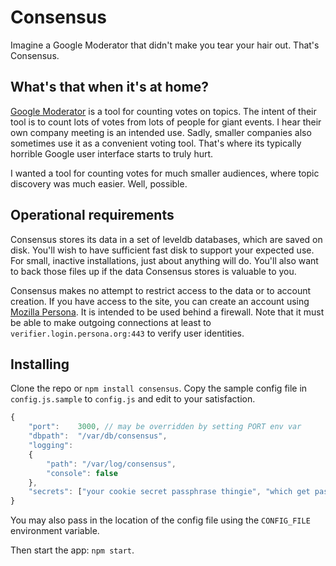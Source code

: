 # Consensus

Imagine a Google Moderator that didn't make you tear your hair out. That's Consensus.

## What's that when it's at home?

[Google Moderator](https://www.google.com/moderator/) is a tool for counting votes on topics. The intent of their tool is to count lots of votes from lots of people for giant events. I hear their own company meeting is an intended use. Sadly, smaller companies also sometimes use it as a convenient voting tool. That's where its typically horrible Google user interface starts to truly hurt.

I wanted a tool for counting votes for much smaller audiences, where topic discovery was much easier. Well, possible.

### 

## Operational requirements

Consensus stores its data in a set of leveldb databases, which are saved on disk. You'll wish to have sufficient fast disk to support your expected use. For small, inactive installations, just about anything will do. You'll also want to back those files up if the data Consensus stores is valuable to you.

Consensus makes no attempt to restrict access to the data or to account creation. If you have access to the site, you can create an account using [Mozilla Persona](https://www.mozilla.org/en-US/persona/). It is intended to be used behind a firewall. Note that it must be able to make outgoing connections at least to `verifier.login.persona.org:443` to verify user identities.

## Installing

Clone the repo or `npm install consensus`. Copy the sample config file in `config.js.sample` to `config.js` and edit to your satisfaction.

```javascript
{
	"port":    3000, // may be overridden by setting PORT env var
	"dbpath":  "/var/db/consensus",
	"logging": 
	{
		"path": "/var/log/consensus",
		"console": false
	},
	"secrets": ["your cookie secret passphrase thingie", "which get passed to keygrip" ]
}
```

You may also pass in the location of the config file using the `CONFIG_FILE` environment variable.

Then start the app: `npm start`.
